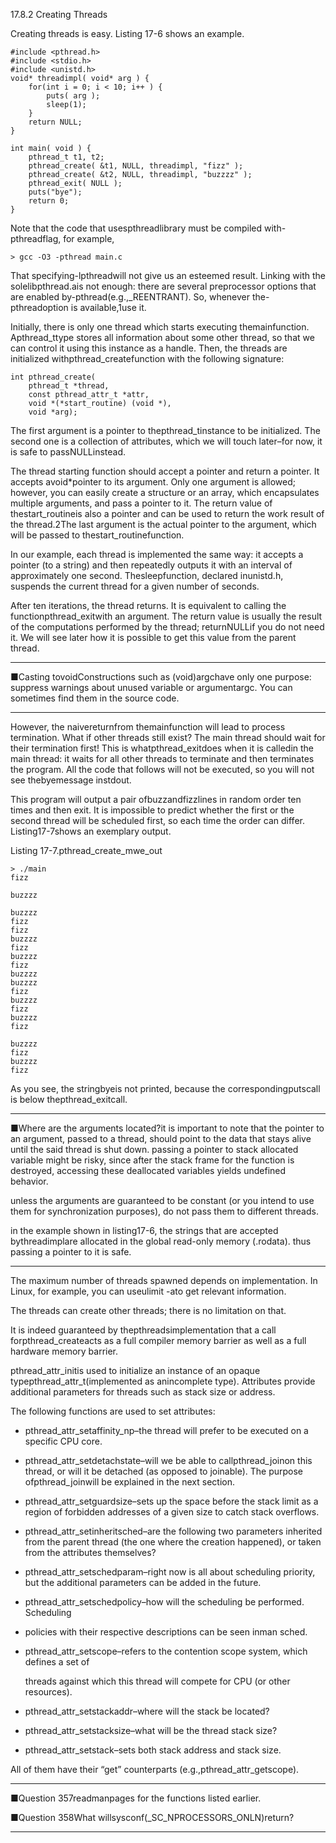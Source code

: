 17.8.2 Creating Threads

Creating threads is easy. Listing 17-6 shows an example.

```
#include <pthread.h>
#include <stdio.h>
#include <unistd.h>
void* threadimpl( void* arg ) {
    for(int i = 0; i < 10; i++ ) {
        puts( arg );
        sleep(1);
    }
    return NULL;
}

int main( void ) {
    pthread_t t1, t2;
    pthread_create( &t1, NULL, threadimpl, "fizz" );
    pthread_create( &t2, NULL, threadimpl, "buzzzz" );
    pthread_exit( NULL );
    puts("bye");
    return 0;
}
```

Note that the code that usespthreadlibrary must be compiled with-pthreadflag, for example,

```
> gcc -O3 -pthread main.c
```

That specifying-lpthreadwill not give us an esteemed result. Linking with the solelibpthread.ais not enough: there are several preprocessor options that are enabled by-pthread\(e.g.,\_REENTRANT\). So, whenever the-pthreadoption is available,1use it.



Initially, there is only one thread which starts executing themainfunction. Apthread\_ttype stores all information about some other thread, so that we can control it using this instance as a handle. Then, the threads are initialized withpthread\_createfunction with the following signature:



```
int pthread_create(
    pthread_t *thread,
    const pthread_attr_t *attr,
    void *(*start_routine) (void *),
    void *arg);
```

The first argument is a pointer to thepthread\_tinstance to be initialized. The second one is a collection of attributes, which we will touch later–for now, it is safe to passNULLinstead.

The thread starting function should accept a pointer and return a pointer. It accepts avoid\*pointer to its argument. Only one argument is allowed; however, you can easily create a structure or an array, which encapsulates multiple arguments, and pass a pointer to it. The return value of thestart\_routineis also a pointer and can be used to return the work result of the thread.2The last argument is the actual pointer to the argument, which will be passed to thestart\_routinefunction.

In our example, each thread is implemented the same way: it accepts a pointer \(to a string\) and then repeatedly outputs it with an interval of approximately one second. Thesleepfunction, declared inunistd.h, suspends the current thread for a given number of seconds.

After ten iterations, the thread returns. It is equivalent to calling the functionpthread\_exitwith an argument. The return value is usually the result of the computations performed by the thread; returnNULLif you do not need it. We will see later how it is possible to get this value from the parent thread.

---

■Casting tovoidConstructions such as \(void\)argchave only one purpose: suppress warnings about unused variable or argumentargc. You can sometimes find them in the source code.

---

However, the naivereturnfrom themainfunction will lead to process termination. What if other threads still exist? The main thread should wait for their termination first! This is whatpthread\_exitdoes when it is calledin the main thread: it waits for all other threads to terminate and then terminates the program. All the code that follows will not be executed, so you will not see thebyemessage instdout.

This program will output a pair ofbuzzandfizzlines in random order ten times and then exit. It is impossible to predict whether the first or the second thread will be scheduled first, so each time the order can differ. Listing17-7shows an exemplary output.



Listing 17-7.pthread\_create\_mwe\_out

```
> ./main
fizz
buzzzz
buzzzz
fizz
fizz
buzzzz
fizz
buzzzz
fizz
buzzzz
buzzzz
fizz
buzzzz
fizz
buzzzz
fizz
buzzzz
fizz
buzzzz
fizz
```

As you see, the stringbyeis not printed, because the correspondingputscall is below thepthread\_exitcall.

---

■Where are the arguments located?it is important to note that the pointer to an argument, passed to a thread, should point to the data that stays alive until the said thread is shut down. passing a pointer to stack allocated variable might be risky, since after the stack frame for the function is destroyed, accessing these deallocated variables yields undefined behavior.

unless the arguments are guaranteed to be constant \(or you intend to use them for synchronization purposes\), do not pass them to different threads.

in the example shown in listing17-6, the strings that are accepted bythreadimplare allocated in the global read-only memory \(.rodata\). thus passing a pointer to it is safe.

---

The maximum number of threads spawned depends on implementation. In Linux, for example, you can useulimit -ato get relevant information.

The threads can create other threads; there is no limitation on that.

It is indeed guaranteed by thepthreadsimplementation that a call forpthread\_createacts as a full compiler memory barrier as well as a full hardware memory barrier.

pthread\_attr\_initis used to initialize an instance of an opaque typepthread\_attr\_t\(implemented as anincomplete type\). Attributes provide additional parameters for threads such as stack size or address.

The following functions are used to set attributes:

* pthread\_attr\_setaffinity\_np–the thread will prefer to be executed on a specific CPU core.

* pthread\_attr\_setdetachstate–will we be able to callpthread\_joinon this thread, or will it be detached \(as opposed to joinable\). The purpose ofpthread\_joinwill be explained in the next section.

* pthread\_attr\_setguardsize–sets up the space before the stack limit as a region of forbidden addresses of a given size to catch stack overflows.

* pthread\_attr\_setinheritsched–are the following two parameters inherited from the parent thread \(the one where the creation happened\), or taken from the attributes themselves?

* pthread\_attr\_setschedparam–right now is all about scheduling priority, but the additional parameters can be added in the future.

* pthread\_attr\_setschedpolicy–how will the scheduling be performed. Scheduling

* policies with their respective descriptions can be seen inman sched.

* pthread\_attr\_setscope–refers to the contention scope system, which defines a set of

  threads against which this thread will compete for CPU \(or other resources\).

* pthread\_attr\_setstackaddr–where will the stack be located?

* pthread\_attr\_setstacksize–what will be the thread stack size?

* pthread\_attr\_setstack–sets both stack address and stack size.



All of them have their “get” counterparts \(e.g.,pthread\_attr\_getscope\).

---

■Question 357readmanpages for the functions listed earlier.

■Question 358What willsysconf\(\_SC\_NPROCESSORS\_ONLN\)return?

---



